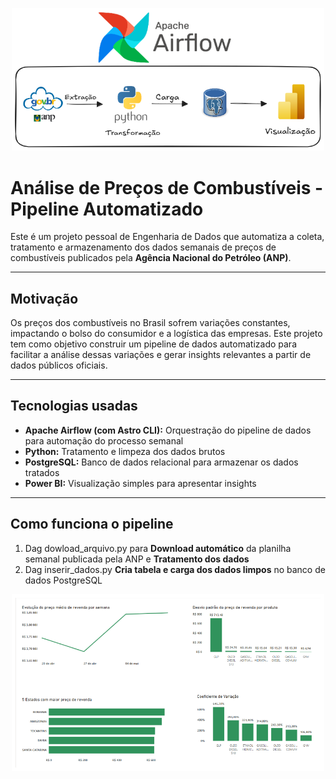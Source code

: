 


<p align="center">
  <img src="https://github.com/CrisSantosDB/precos_combustuveis/blob/main/projeto_preco_combustivel.png" width="500"/>
</p>


# Análise de Preços de Combustíveis - Pipeline Automatizado

Este é um projeto pessoal de Engenharia de Dados que automatiza a coleta, tratamento e armazenamento dos dados semanais de preços de combustíveis publicados pela **Agência Nacional do Petróleo (ANP)**.

---

## Motivação

Os preços dos combustíveis no Brasil sofrem variações constantes, impactando o bolso do consumidor e a logística das empresas. Este projeto tem como objetivo construir um pipeline de dados automatizado para facilitar a análise dessas variações e gerar insights relevantes a partir de dados públicos oficiais.

---

## Tecnologias usadas

- **Apache Airflow (com Astro CLI):** Orquestração do pipeline de dados para automação do processo semanal  
- **Python:** Tratamento e limpeza dos dados brutos  
- **PostgreSQL:** Banco de dados relacional para armazenar os dados tratados  
- **Power BI:** Visualização simples para apresentar insights 

---

## Como funciona o pipeline

1. Dag dowload_arquivo.py para **Download automático** da planilha semanal publicada pela ANP  e  **Tratamento dos dados** 
2. Dag inserir_dados.py **Cria tabela e carga dos dados limpos** no banco de dados PostgreSQL  



<p align="center">
  <img src="https://github.com/CrisSantosDB/precos_combustuveis/blob/main/powerbi.png" width="500"/>
</p>





